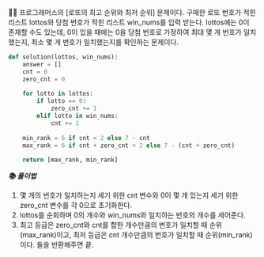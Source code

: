 🧑‍💻 프로그래머스의 [로또의 최고 순위와 최저 순위] 문제이다. 구매한 로또 번호가 적힌 리스트 lottos와 당첨 번호가 적힌 리스트 win_nums를 입력 받는다. lottos에는 0이 존재할 수도 있는데, 0이 있을 때에는 0을 당첨 번호로 가정하여 최대 몇 개 번호가 일치했는지, 최소 몇 개 번호가 일치했는지를 확인하는 문제이다.

```python
def solution(lottos, win_nums):
    answer = []
    cnt = 0
    zero_cnt = 0
    
    for lotto in lottos:
        if lotto == 0:
            zero_cnt += 1
        elif lotto in win_nums:
            cnt += 1
    
    min_rank = 6 if cnt < 2 else 7 - cnt
    max_rank = 6 if cnt + zero_cnt < 2 else 7 - (cnt + zero_cnt)
    
    return [max_rank, min_rank]
```



***📚 풀이법***

1. 몇 개의 번호가 일치하는지 세기 위한 cnt 변수와 0이 몇 개 있는지 세기 위한 zero_cnt 변수를 각 0으로 초기화한다.
2. lottos를 순회하며 0의 개수와 win_nums와 일치하는 번호의 개수를 세어준다.
3. 최고 등급은 zero_cnt와 cnt를 합한 개수만큼의 번호가 일치할 때 순위(max_rank)이고, 최저 등급은 cnt 개수만큼의 번호가 일치할 때 순위(min_rank)이다. 둘을 반환해주면 끝.
